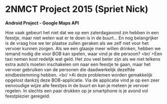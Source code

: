 # 2NMCT Project 2015 (Spriet Nick)
**Android Project - Google Maps API**

Hoe vaak gebeurt het niet dat we op een zaterdagavond zin hebben in een feestje, maar niet weten wat er te doen is in de buurt… En nog belangrijker is de vraag hoe we ter plaatse zullen geraken als we zelf niet voor het vervoer kunnen zorgen. Als we een glaasje meer willen drinken, hebben we iemand nodig die voor BOB kan spelen, waar vind je die persoon? 
<br/ >Een taxi nemen kost redelijk wat geld. Het zou veel beter zijn als we niet telkens extra auto’s moeten inschakelen om naar een feestje te gaan, maar het vervoer gebruiken van de personen die daadwerkelijk dezelfde eindbestemming hebben.
<br/ >Al deze problemen worden gemakkelijk opgelost dankzij deze BOB-applicatie. Via de applicatie vind je op een zeer eenvoudige wijze alle feestjes in de buurt en kan je meteen je vervoer regelen. In slechts een paar drukken op je smartphone is je avond vol feestplezier geregeld. 
